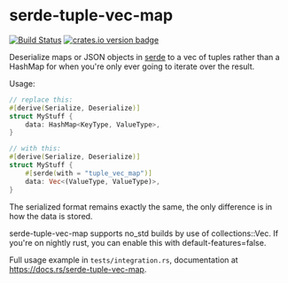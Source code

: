 serde-tuple-vec-map
================
[![Build Status][travis-image]][travis-builds]
[![crates.io version badge][cratesio-badge]][cratesio-page]

Deserialize maps or JSON objects in [serde] to a vec of tuples rather than a HashMap for when you're only ever going to iterate over the result.

Usage:

```rust
// replace this:
#[derive(Serialize, Deserialize)]
struct MyStuff {
    data: HashMap<KeyType, ValueType>,
}

// with this:
#[derive(Serialize, Deserialize)]
struct MyStuff {
    #[serde(with = "tuple_vec_map")]
    data: Vec<(ValueType, ValueType)>,
}
```

The serialized format remains exactly the same, the only difference is in how the data is stored.

serde-tuple-vec-map supports no_std builds by use of collections::Vec. If you're on nightly rust, you can enable this with default-features=false.

Full usage example in `tests/integration.rs`, documentation at https://docs.rs/serde-tuple-vec-map.

[travis-image]: https://travis-ci.org/daboross/serde-tuple-vec-map.svg?branch=master
[travis-builds]: https://travis-ci.org/daboross/serde-tuple-vec-map
[serde]: https://github.com/serde-rs/serde/
[cratesio-badge]: http://meritbadge.herokuapp.com/serde-tuple-vec-map
[cratesio-page]: https://crates.io/crates/serde-tuple-vec-map
